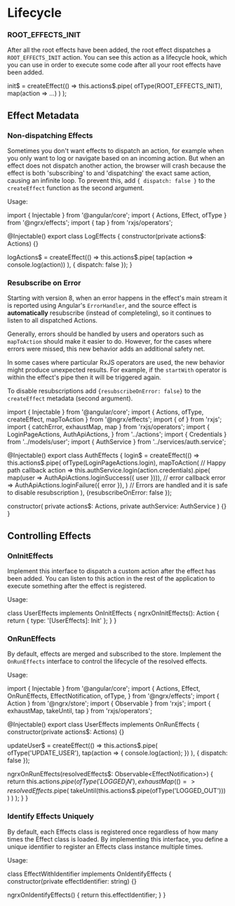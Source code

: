 # Lifecycle

### ROOT_EFFECTS_INIT

After all the root effects have been added, the root effect dispatches a `ROOT_EFFECTS_INIT` action.
You can see this action as a lifecycle hook, which you can use in order to execute some code after all your root effects have been added.

<code-example header="init.effects.ts">
init$ = createEffect(() => 
  this.actions$.pipe(
    ofType(ROOT_EFFECTS_INIT),
    map(action => ...)
  )
);
</code-example>

## Effect Metadata

### Non-dispatching Effects

Sometimes you don't want effects to dispatch an action, for example when you only want to log or navigate based on an incoming action. But when an effect does not dispatch another action, the browser will crash because the effect is both 'subscribing' to and 'dispatching' the exact same action, causing an infinite loop. To prevent this, add `{ dispatch: false }` to the `createEffect` function as the second argument.

Usage:

<code-example header="log.effects.ts">
import { Injectable } from '@angular/core';
import { Actions, Effect, ofType } from '@ngrx/effects';
import { tap } from 'rxjs/operators';

@Injectable()
export class LogEffects {
  constructor(private actions$: Actions) {}
  
  logActions$ = createEffect(() =>
    this.actions$.pipe(
      tap(action => console.log(action))
    ), { dispatch: false });
}
</code-example>

### Resubscribe on Error

Starting with version 8, when an error happens in the effect's main stream it is
reported using Angular's `ErrorHandler`, and the source effect is 
**automatically** resubscribe (instead of completeling), so it continues to 
listen to all dispatched Actions.

Generally, errors should be handled by users and operators such as `mapToAction`
should make it easier to do. However, for the cases where errors were missed, 
this new behavior adds an additional safety net.

In some cases where particular RxJS operators are used, the new behavior might
produce unexpected results. For example, if the `startWith` operator is within the
effect's pipe then it will be triggered again.

To disable resubscriptions add `{resubscribeOnError: false}` to the `createEffect` 
metadata (second argument).

<code-example header="disable-resubscribe.effects.ts">
import { Injectable } from '@angular/core';
import { Actions, ofType, createEffect, mapToAction } from '@ngrx/effects';
import { of } from 'rxjs';
import { catchError, exhaustMap, map } from 'rxjs/operators';
import {
  LoginPageActions,
  AuthApiActions,
} from '../actions';
import { Credentials } from '../models/user';
import { AuthService } from '../services/auth.service';

@Injectable()
export class AuthEffects {
  login$ = createEffect(() =>
    this.actions$.pipe(
      ofType(LoginPageActions.login),
      mapToAction(
        // Happy path callback
        action => this.authService.login(action.credentials).pipe(
            map(user => AuthApiActions.loginSuccess({ user }))),
        // error callback
        error => AuthApiActions.loginFailure({ error }),
      )
    // Errors are handled and it is safe to disable resubscription 
    ), {resubscribeOnError: false });

  constructor(
    private actions$: Actions,
    private authService: AuthService
  ) {}
}
</code-example>

## Controlling Effects

### OnInitEffects

Implement this interface to dispatch a custom action after the effect has been added.
You can listen to this action in the rest of the application to execute something after the effect is registered.

Usage:

<code-example header="user.effects.ts">
class UserEffects implements OnInitEffects {
  ngrxOnInitEffects(): Action {
    return { type: '[UserEffects]: Init' };
  }
}
</code-example>

### OnRunEffects

By default, effects are merged and subscribed to the store. Implement the `OnRunEffects` interface to control the lifecycle of the resolved effects.

Usage:

<code-example header="user.effects.ts">
import { Injectable } from '@angular/core';
import {
  Actions,
  Effect,
  OnRunEffects,
  EffectNotification,
  ofType,
} from '@ngrx/effects';
import { Action } from '@ngrx/store';
import { Observable } from 'rxjs';
import { exhaustMap, takeUntil, tap } from 'rxjs/operators';

@Injectable()
export class UserEffects implements OnRunEffects {
  constructor(private actions$: Actions) {}

  updateUser$ = createEffect(() =>
    this.actions$.pipe(
      ofType('UPDATE_USER'),
      tap(action => {
        console.log(action);
      })
    ),
  { dispatch: false });

  ngrxOnRunEffects(resolvedEffects$: Observable&lt;EffectNotification&gt;) {
    return this.actions$.pipe(
      ofType('LOGGED_IN'),
      exhaustMap(() =>
        resolvedEffects$.pipe(
          takeUntil(this.actions$.pipe(ofType('LOGGED_OUT')))
        )
      )
    );
  }
}
</code-example>

### Identify Effects Uniquely

By default, each Effects class is registered once regardless of how many times the Effect class is loaded.
By implementing this interface, you define a unique identifier to register an Effects class instance multiple times.

Usage:

<code-example header="user.effects.ts">
class EffectWithIdentifier implements OnIdentifyEffects {
  constructor(private effectIdentifier: string) {}

  ngrxOnIdentifyEffects() {
    return this.effectIdentifier;
  }
}
</code-example>
